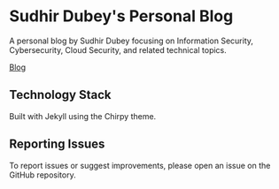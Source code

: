 # Sudhir Dubey's Personal Blog

A personal blog by Sudhir Dubey focusing on Information Security, Cybersecurity, Cloud Security, and related technical topics.

[Blog](https://sudhir45.github.io/)

## Technology Stack

Built with Jekyll using the Chirpy theme.

## Reporting Issues

To report issues or suggest improvements, please open an issue on the GitHub repository.